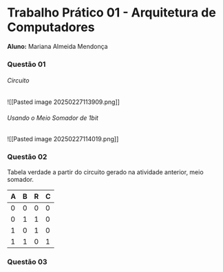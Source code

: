 
# Trabalho Prático 01 - Arquitetura de Computadores

**Aluno:** Mariana Almeida Mendonça


### Questão 01 

###### Circuito

![[Pasted image 20250227113909.png]]

###### Usando o Meio Somador de 1bit

![[Pasted image 20250227114019.png]]

### Questão 02

Tabela verdade a partir do circuito gerado na atividade anterior, meio somador.

| A   | B   | R   | C   |
| --- | --- | --- | --- |
| 0   | 0   | 0   | 0   |
| 0   | 1   | 1   | 0   |
| 1   | 0   | 1   | 0   |
| 1   | 1   | 0   | 1   |

### Questão 03

